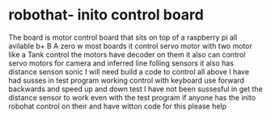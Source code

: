 # robothat- inito control board
The board is motor control board that sits on top of a raspberry pi all avilable  b+ B A zero w most boards
it control servo motor with two motor like a Tank control the motors have decoder on them
it also can control servo motors for camera and inferred line folling sensors 
it also has distance senson sonic 
I will need build a code to control all above 
I have had susses in test program working control with keyboard use forward backwards and speed up and down test 
I have not been sussesful in get the distance sensor to work even with the test program 
if anyone has the inito robohat control on their and have witton code for this please help
